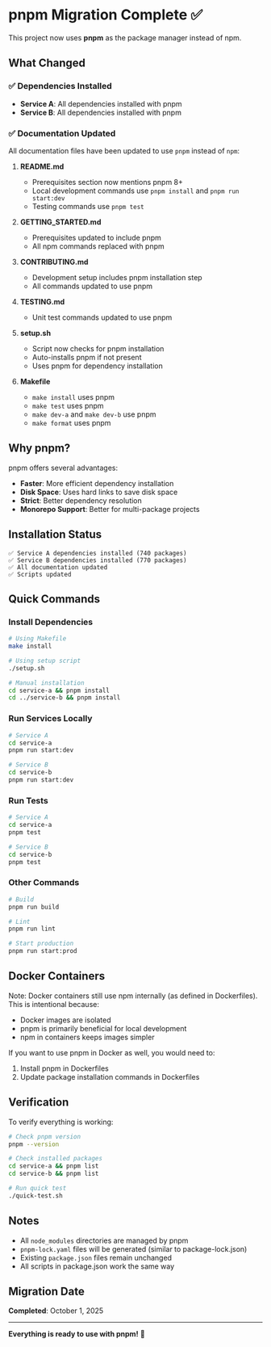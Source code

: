 # pnpm Migration Complete ✅

This project now uses **pnpm** as the package manager instead of npm.

## What Changed

### ✅ Dependencies Installed
- **Service A**: All dependencies installed with pnpm
- **Service B**: All dependencies installed with pnpm

### ✅ Documentation Updated
All documentation files have been updated to use `pnpm` instead of `npm`:

1. **README.md**
   - Prerequisites section now mentions pnpm 8+
   - Local development commands use `pnpm install` and `pnpm run start:dev`
   - Testing commands use `pnpm test`

2. **GETTING_STARTED.md**
   - Prerequisites updated to include pnpm
   - All npm commands replaced with pnpm

3. **CONTRIBUTING.md**
   - Development setup includes pnpm installation step
   - All commands updated to use pnpm

4. **TESTING.md**
   - Unit test commands updated to use pnpm

5. **setup.sh**
   - Script now checks for pnpm installation
   - Auto-installs pnpm if not present
   - Uses pnpm for dependency installation

6. **Makefile**
   - `make install` uses pnpm
   - `make test` uses pnpm
   - `make dev-a` and `make dev-b` use pnpm
   - `make format` uses pnpm

## Why pnpm?

pnpm offers several advantages:
- **Faster**: More efficient dependency installation
- **Disk Space**: Uses hard links to save disk space
- **Strict**: Better dependency resolution
- **Monorepo Support**: Better for multi-package projects

## Installation Status

```
✅ Service A dependencies installed (740 packages)
✅ Service B dependencies installed (770 packages)
✅ All documentation updated
✅ Scripts updated
```

## Quick Commands

### Install Dependencies
```bash
# Using Makefile
make install

# Using setup script
./setup.sh

# Manual installation
cd service-a && pnpm install
cd ../service-b && pnpm install
```

### Run Services Locally
```bash
# Service A
cd service-a
pnpm run start:dev

# Service B
cd service-b
pnpm run start:dev
```

### Run Tests
```bash
# Service A
cd service-a
pnpm test

# Service B
cd service-b
pnpm test
```

### Other Commands
```bash
# Build
pnpm run build

# Lint
pnpm run lint

# Start production
pnpm run start:prod
```

## Docker Containers

Note: Docker containers still use npm internally (as defined in Dockerfiles). This is intentional because:
- Docker images are isolated
- pnpm is primarily beneficial for local development
- npm in containers keeps images simpler

If you want to use pnpm in Docker as well, you would need to:
1. Install pnpm in Dockerfiles
2. Update package installation commands in Dockerfiles

## Verification

To verify everything is working:

```bash
# Check pnpm version
pnpm --version

# Check installed packages
cd service-a && pnpm list
cd service-b && pnpm list

# Run quick test
./quick-test.sh
```

## Notes

- All `node_modules` directories are managed by pnpm
- `pnpm-lock.yaml` files will be generated (similar to package-lock.json)
- Existing `package.json` files remain unchanged
- All scripts in package.json work the same way

## Migration Date

**Completed**: October 1, 2025

---

**Everything is ready to use with pnpm!** 🚀
